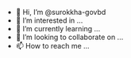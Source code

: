 - 👋 Hi, I’m @surokkha-govbd
- 👀 I’m interested in ...
- 🌱 I’m currently learning ...
- 💞️ I’m looking to collaborate on ...
- 📫 How to reach me ...

<!---
surokkha-govbd/surokkha-govbd is a ✨ special ✨ repository because its `README.md` (this file) appears on your GitHub profile.
You can click the Preview link to take a look at your changes.
--->
